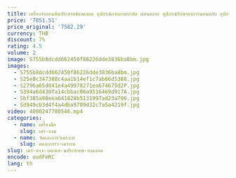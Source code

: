 ```yaml
---
title: เครื่องจําลองเส้นประสาทช่องคลอด อุปกรณ์กายภาพบําบัด ผ่อนคลาย อุปกรณ์รักษาอาการนอนหลับ อุปกรณ์ช่วยการนอนไม่หลับ เครื่องมือ
price: '7051.51'
price_original: '7582.29'
currency: THB
discount: 7%
rating: 4.5
volume: 2
image: S755b8dcdd662450f86226dde3836ba8bm.jpg
images:
  - S755b8dcdd662450f86226dde3836ba8bm.jpg
  - S25e8c347388c4aa1b14ef1c7ab66d5388.jpg
  - S2796a65d841e4a49978271ea674675d2P.jpg
  - S394a6d430fa14cbbac06a9516469d917A.jpg
  - Sbf385a90eea641828b5131997ad23a706.jpg
  - Sd949cb3d4f4a4dba9709d32c7a5a4219f.jpg
video: 4000247780546.mp4
categories:
  - name: เครื่องมือ
    slug: เคร-องม
  - name: วัดและการวิเคราะห์
    slug: ดและการว-เคราะห
slug: เคร-องจ-าลองเส-นประสาทช-องคลอด
encode: oodFeRC
lang: th
---
```

  